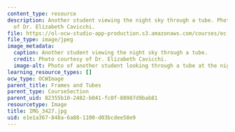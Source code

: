 ```yaml
---
content_type: resource
description: Another student viewing the night sky through a tube. Photo courtesy
  of Dr. Elizabeth Cavicchi.
file: https://ol-ocw-studio-app-production.s3.amazonaws.com/courses/ec-050-recreate-experiments-from-history-inform-the-future-from-the-past-galileo-january-iap-2010/e1e1a367848a6a881100d03bcdee58e9_IMG_3427.jpg
file_type: image/jpeg
image_metadata:
  caption: Another student viewing the night sky through a tube.
  credit: Photo courtesy of Dr. Elizabeth Cavicchi.
  image-alt: Photo of another student looking through a tube at the night sky.
learning_resource_types: []
ocw_type: OCWImage
parent_title: Frames and Tubes
parent_type: CourseSection
parent_uid: 82355b10-2482-b041-fc0f-80987d9bab81
resourcetype: Image
title: IMG_3427.jpg
uid: e1e1a367-848a-6a88-1100-d03bcdee58e9
---
```

